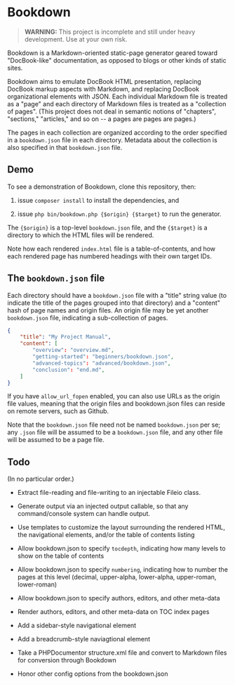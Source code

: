 # Bookdown

> **WARNING:** This project is incomplete and still under heavy development. Use at your own risk.

Bookdown is a Markdown-oriented static-page generator geared toward "DocBook-like" documentation, as opposed to blogs or other kinds of static sites.

Bookdown aims to emulate DocBook HTML presentation, replacing DocBook markup aspects with Markdown, and replacing DocBook organizational elements with JSON. Each individual Markdown file is treated as a "page" and each directory of Markdown files is treated as a "collection of pages". (This project does not deal in semantic notions of "chapters", "sections," "articles," and so on -- a pages are pages are pages.)

The pages in each collection are organized according to the order specified in a `bookdown.json` file in each directory. Metadata about the collection is also specified in that `bookdown.json` file.

## Demo

To see a demonstration of Bookdown, clone this repository, then:

1. issue `composer install` to install the dependencies, and

2. issue `php bin/bookdown.php {$origin} {$target}` to run the generator.

The `{$origin}` is a top-level `bookdown.json` file, and the `{$target}` is a directory to which the HTML files will be rendered.

Note how each rendered `index.html` file is a table-of-contents, and how each rendered page has numbered headings with their own target IDs.

## The `bookdown.json` file

Each directory should have a `bookdown.json` file with a "title" string value (to indicate the title of the pages grouped into that directory) and a "content" hash of page names and origin files.  An origin file may be yet another `bookdown.json` file, indicating a sub-collection of pages.

```json
{
    "title": "My Project Manual",
    "content": [
        "overview": "overview.md",
        "getting-started": "beginners/bookdown.json",
        "advanced-topics": "advanced/bookdown.json",
        "conclusion": "end.md",
    ]
}
```

If you have `allow_url_fopen` enabled, you can also use URLs as the origin file values, meaning that the origin files and bookdown.json files can reside on remote servers, such as Github.

Note that the `bookdown.json` file need not be named `bookdown.json` per se; any `.json` file will be assumed to be a `bookdown.json` file, and any other file will be assumed to be a page file.

## Todo

(In no particular order.)

- Extract file-reading and file-writing to an injectable Fileio class.

- Generate output via an injected output callable, so that any command/console system can handle output.

- Use templates to customize the layout surrounding the rendered HTML, the navigational elements, and/or the table of contents listing

- Allow bookdown.json to specify `tocdepth`, indicating how many levels to show on the table of contents

- Allow bookdown.json to specify `numbering`, indicating how to number the pages at this level (decimal, upper-alpha, lower-alpha, upper-roman, lower-roman)

- Allow bookdown.json to specify authors, editors, and other meta-data

- Render authors, editors, and other meta-data on TOC index pages

- Add a sidebar-style navigational element

- Add a breadcrumb-style naviagtional element

- Take a PHPDocumentor structure.xml file and convert to Markdown files for conversion through Bookdown

- Honor other config options from the bookdown.json
